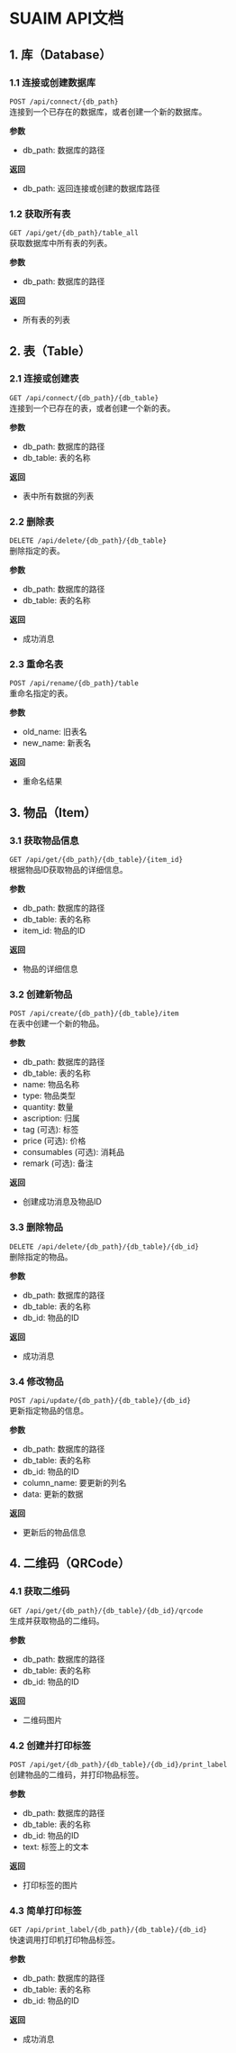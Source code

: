 # SUAIM API文档

## 1. 库（Database）

### 1.1 连接或创建数据库
`POST /api/connect/{db_path}`  
连接到一个已存在的数据库，或者创建一个新的数据库。  

**参数**  
- db_path: 数据库的路径

**返回**  
- db_path: 返回连接或创建的数据库路径

### 1.2 获取所有表
`GET /api/get/{db_path}/table_all`  
获取数据库中所有表的列表。

**参数**  
- db_path: 数据库的路径

**返回**  
- 所有表的列表

## 2. 表（Table）

### 2.1 连接或创建表
`GET /api/connect/{db_path}/{db_table}`  
连接到一个已存在的表，或者创建一个新的表。

**参数**  
- db_path: 数据库的路径  
- db_table: 表的名称

**返回**  
- 表中所有数据的列表

### 2.2 删除表
`DELETE /api/delete/{db_path}/{db_table}`  
删除指定的表。

**参数**  
- db_path: 数据库的路径  
- db_table: 表的名称

**返回**  
- 成功消息

### 2.3 重命名表
`POST /api/rename/{db_path}/table`  
重命名指定的表。

**参数**  
- old_name: 旧表名  
- new_name: 新表名

**返回**  
- 重命名结果

## 3. 物品（Item）

### 3.1 获取物品信息
`GET /api/get/{db_path}/{db_table}/{item_id}`  
根据物品ID获取物品的详细信息。

**参数**  
- db_path: 数据库的路径  
- db_table: 表的名称  
- item_id: 物品的ID

**返回**  
- 物品的详细信息

### 3.2 创建新物品
`POST /api/create/{db_path}/{db_table}/item`  
在表中创建一个新的物品。

**参数**  
- db_path: 数据库的路径  
- db_table: 表的名称  
- name: 物品名称  
- type: 物品类型  
- quantity: 数量  
- ascription: 归属  
- tag (可选): 标签  
- price (可选): 价格  
- consumables (可选): 消耗品  
- remark (可选): 备注

**返回**  
- 创建成功消息及物品ID

### 3.3 删除物品
`DELETE /api/delete/{db_path}/{db_table}/{db_id}`  
删除指定的物品。

**参数**  
- db_path: 数据库的路径  
- db_table: 表的名称  
- db_id: 物品的ID

**返回**  
- 成功消息

### 3.4 修改物品
`POST /api/update/{db_path}/{db_table}/{db_id}`  
更新指定物品的信息。

**参数**  
- db_path: 数据库的路径  
- db_table: 表的名称  
- db_id: 物品的ID  
- column_name: 要更新的列名  
- data: 更新的数据

**返回**  
- 更新后的物品信息

## 4. 二维码（QRCode）

### 4.1 获取二维码
`GET /api/get/{db_path}/{db_table}/{db_id}/qrcode`  
生成并获取物品的二维码。

**参数**  
- db_path: 数据库的路径  
- db_table: 表的名称  
- db_id: 物品的ID

**返回**  
- 二维码图片

### 4.2 创建并打印标签
`POST /api/get/{db_path}/{db_table}/{db_id}/print_label`  
创建物品的二维码，并打印物品标签。

**参数**  
- db_path: 数据库的路径  
- db_table: 表的名称  
- db_id: 物品的ID  
- text: 标签上的文本

**返回**  
- 打印标签的图片

### 4.3 简单打印标签
`GET /api/print_label/{db_path}/{db_table}/{db_id}`  
快速调用打印机打印物品标签。

**参数**  
- db_path: 数据库的路径  
- db_table: 表的名称  
- db_id: 物品的ID

**返回**  
- 成功消息
